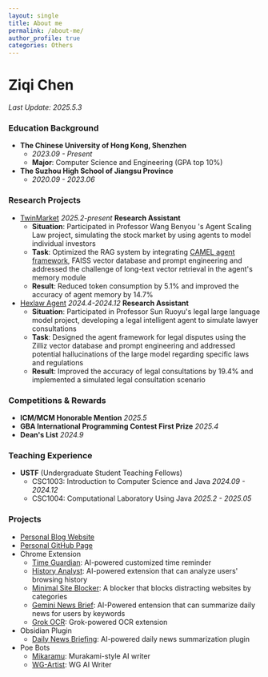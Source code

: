```yaml
---
layout: single
title: About me
permalink: /about-me/
author_profile: true
categories: Others
---
```

# Ziqi Chen
*Last Update: 2025.5.3*

### Education Background
- **The Chinese University of Hong Kong, Shenzhen**
    - *2023.09 - Present*
    - **Major**: Computer Science and Engineering (GPA top 10%)
- **The Suzhou High School of Jiangsu Province**
    - *2020.09 - 2023.06*

### Research Projects
- [TwinMarket](https://arxiv.org/abs/2502.01506) *2025.2-present* **Research Assistant**
    - **Situation**: Participated in Professor Wang Benyou 's Agent Scaling Law project, simulating the stock market by using agents to model individual investors
    - **Task**: Optimized the RAG system by integrating [CAMEL agent framework](https://github.com/camel-ai/camel), FAISS vector database and prompt engineering and addressed the challenge of long-text vector retrieval in the agent's memory module
    - **Result**: Reduced token consumption by 5.1% and improved the accuracy of agent memory by 14.7%
- [Hexlaw Agent](https://hexlaw.hexai.tech) *2024.4-2024.12* **Research Assistant**
    - **Situation**: Participated in Professor Sun Ruoyu's legal large language model project, developing a legal intelligent agent to simulate lawyer consultations
    - **Task**: Designed the agent framework for legal disputes using the Zilliz vector database and prompt engineering and addressed potential hallucinations of the large model regarding specific laws and regulations
    - **Result**: Improved the accuracy of legal consultations by 19.4% and implemented a simulated legal consultation scenario

### Competitions & Rewards
- **ICM/MCM Honorable Mention** *2025.5*
- **GBA International Programming Contest First Prize** *2025.4*
- **Dean's List** *2024.9*

### Teaching Experience
- **USTF** (Undergraduate Student Teaching Fellows) 
    - CSC1003: Introduction to Computer Science and Java *2024.09 - 2024.12*
    - CSC1004: Computational Laboratory Using Java *2025.2 - 2025.05*

### Projects
- [Personal Blog Website](https://adamchen.tech)
- [Personal GitHub Page](https://ghost04718.github.io/)
- Chrome Extension
    - [Time Guardian](https://chromewebstore.google.com/detail/time-guardian/nooddbcedmaojbhgebdcjdnkjbojjjeb): AI-powered customized time reminder
    - [History Analyst](https://chromewebstore.google.com/detail/history-analyst/jajeniihjddcaaohplihdjjokefpgaof): AI-powered extension that can analyze users' browsing history
    - [Minimal Site Blocker](https://chromewebstore.google.com/detail/minimal-site-blocker/mfofjdhlkoelfhjlhahbbpplaodabadk): A blocker that blocks distracting websites by categories
    - [Gemini News Brief](https://chromewebstore.google.com/detail/gemini-news-brief/hficggpiebfkkdcodpknjdhhlinieddk): AI-Powered entension that can summarize daily news for users by keywords
    - [Grok OCR](https://chromewebstore.google.com/detail/grok-ocr/hcflmjbogncfihbaeppgophciaahgald): Grok-powered OCR extension
- Obsidian Plugin
    - [Daily News Briefing](https://github.com/Ghost04718/Daily-News-Briefing): AI-powered daily news summarization plugin
- Poe Bots
    - [Mikaramu](https://poe.com/Mikaramu): Murakami-style AI writer
    - [WG-Artist](https://poe.com/WG-Artist): WG AI Writer
